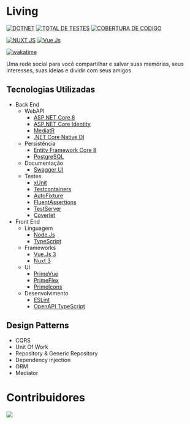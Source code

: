# Living
[![DOTNET](https://img.shields.io/badge/dynamic/xml?url=https://raw.githubusercontent.com/migueloliveiradev/living/main/Living.WebAPI/Living.WebAPI.csproj&query=//Project/PropertyGroup/TargetFramework&style=for-the-badge&label=DOTNET%20VERSION&logo=dotnet&logoSize=auto&logoColor=blue)](#)
[![TOTAL DE TESTES](https://img.shields.io/badge/dynamic/json?url=https://raw.githubusercontent.com/migueloliveiradev/living/badges/badges.json&query=%24.testsTotal&label=TOTAL%20DE%20TESTES&style=for-the-badge)](#)
[![COBERTURA DE CODIGO](https://img.shields.io/badge/dynamic/json?url=https://raw.githubusercontent.com/migueloliveiradev/living/badges/badges.json&query=%24.coverageLines&label=COBERTURA%20DE%20CODIGO&style=for-the-badge)](#)

[![NUXT JS](https://img.shields.io/badge/dynamic/json?url=https%3A%2F%2Fraw.githubusercontent.com%2Fmigueloliveiradev%2Fliving%2Fmain%2FLiving.WebAPP%2Fpackage.json&query=%24.devDependencies.nuxt&label=NUXT%20JS&style=for-the-badge&logo=nuxtdotjs)](#)
[![Vue Js](https://img.shields.io/badge/dynamic/json?url=https%3A%2F%2Fraw.githubusercontent.com%2Fmigueloliveiradev%2Fliving%2Fmain%2FLiving.WebAPP%2Fpackage.json&query=%24.devDependencies.vue&label=VUE%20JS&style=for-the-badge&logo=vuedotjs)](#)

[![wakatime](https://wakatime.com/badge/user/4ea4d323-1f7a-46e1-a08e-2080b1b95450/project/2d30b516-80de-4f2a-9840-412dc68667ac.svg?style=for-the-badge)](https://wakatime.com/@eimigueloliveir)

Uma rede social para você compartilhar e salvar suas memórias, seus interesses, suas ideias e dividir com seus amigos

## Tecnologias Utilizadas 
- Back End
  - WebAPI
    - [ASP.NET Core 8](https://learn.microsoft.com/pt-br/aspnet/core/)
    - [ASP.NET Core Identity](https://learn.microsoft.com/pt-br/aspnet/core/security/authentication/identity)
    - [MediatR](https://github.com/jbogard/MediatR)
    - [.NET Core Native DI](https://learn.microsoft.com/en-us/dotnet/core/extensions/dependency-injection)
  - Persistência
    - [Entity Framework Core 8](https://learn.microsoft.com/pt-br/ef/core/)
    - [PostgreSQL](https://www.postgresql.org/)
  - Documentação
    - [Swagger UI](https://github.com/domaindrivendev/Swashbuckle.AspNetCore)
  - Testes
    - [xUnit](https://learn.microsoft.com/pt-br/dotnet/core/testing/unit-testing-with-dotnet-test)
    - [Testcontainers](https://testcontainers.com/)
    - [AutoFixture](https://github.com/AutoFixture/AutoFixture/)
    - [FluentAssertions](https://github.com/fluentassertions/fluentassertions/)
    - [TestServer](https://learn.microsoft.com/en-us/aspnet/core/test/integration-tests?view=aspnetcore-8.0)
    - [Coverlet](https://github.com/coverlet-coverage/coverlet)
- Front End
  - Linguagem
    - [Node.Js](https://nodejs.org/pt)
    - [TypeScript](https://www.typescriptlang.org/)
  - Frameworks
    - [Vue.Js 3](https://vuejs.org/)
    - [Nuxt 3](https://nuxt.com/)
  - UI
    - [PrimeVue](https://primevue.org/)
    - [PrimeFlex](https://primeflex.org/)
    - [PrimeIcons](https://primevue.org/icons)
  - Desenvolvimento
    - [ESLint](https://eslint.nuxt.com/)
    - [OpenAPI TypeScript](https://openapi-ts.dev/)

## Design Patterns
  - CQRS
  - Unit Of Work
  - Repository & Generic Repository
  - Dependency injection
  - ORM
  - Mediator

# Contribuidores 
<a href="https://github.com/eimigueloliveir/living/graphs/contributors">
  <img src="https://contrib.rocks/image?repo=eimigueloliveir/living" />
</a>

